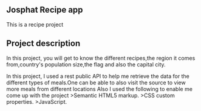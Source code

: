 ## Josphat Recipe app
This is a recipe project  


## Project description
In this project, you will get to know the different recipes,the region it comes from,country's population size,the flag and also the capital city.

In this project, I used a rest public API to help me retrieve the data for the different types of meals.One can be able to also visit the source to view more meals from  different locations Also I used the following to enable me come up with the project 
         >Semantic HTML5 markup.
         >CSS custom properties. 
         >JavaScript.